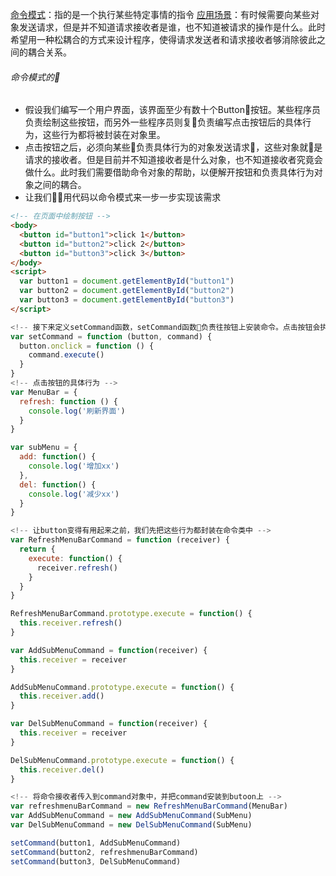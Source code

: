 [命令模式]()：指的是一个执行某些特定事情的指令
[应用场景]()：有时候需要向某些对象发送请求，但是并不知道请求接收者是谁，也不知道被请求的操作是什么。此时希望用一种松耦合的方式来设计程序，使得请求发送者和请求接收者够消除彼此之间的耦合关系。

###### 命令模式的🌰
* 假设我们编写一个用户界面，该界面至少有数十个Button按钮。某些程序员负责绘制这些按钮，而另外一些程序员则复负责编写点击按钮后的具体行为，这些行为都将被封装在对象里。
* 点击按钮之后，必须向某些负责具体行为的对象发送请求，这些对象就是请求的接收者。但是目前并不知道接收者是什么对象，也不知道接收者究竟会做什么。此时我们需要借助命令对象的帮助，以便解开按钮和负责具体行为对象之间的耦合。
* 让我们用代码以命令模式来一步一步实现该需求
```html
<!-- 在页面中绘制按钮 -->
<body>
  <button id="button1">click 1</button>
  <button id="button2">click 2</button>
  <button id="button3">click 3</button>  
</body>
<script>
  var button1 = document.getElementById("button1")
  var button2 = document.getElementById("button2")
  var button3 = document.getElementById("button3")  
</script>
```
```js
<!-- 接下来定义setCommand函数，setCommand函数负责往按钮上安装命令。点击按钮会执行某个command命令，执行命令动作会被约定调用command对象的execute()方法 -->
var setCommand = function (button, command) {
  button.onclick = function () {
    command.execute()
  }
}
<!-- 点击按钮的具体行为 -->
var MenuBar = {
  refresh: function () {
    console.log('刷新界面')
  }
}

var subMenu = {
  add: function() {
    console.log('增加xx')
  },
  del: function() {
    console.log('减少xx')
  }
}

<!-- 让button变得有用起来之前，我们先把这些行为都封装在命令类中 -->
var RefreshMenuBarCommand = function (receiver) {
  return {
    execute: function() {
      receiver.refresh()
    }
  }
}

RefreshMenuBarCommand.prototype.execute = function() {
  this.receiver.refresh()
}

var AddSubMenuCommand = function(receiver) {
  this.receiver = receiver
}

AddSubMenuCommand.prototype.execute = function() {
  this.receiver.add()
}

var DelSubMenuCommand = function(receiver) {
  this.receiver = receiver
}

DelSubMenuCommand.prototype.execute = function() {
  this.receiver.del()
}

<!-- 将命令接收者传入到command对象中，并把command安装到butoon上 -->
var refreshmenuBarCommand = new RefreshMenuBarCommand(MenuBar)
var AddSubMenuCommand = new AddSubMenuCommand(SubMenu)
var DelSubMenuCommand = new DelSubMenuCommand(SubMenu)

setCommand(button1, AddSubMenuCommand)
setCommand(button2, refreshmenuBarCommand)
setCommand(button3, DelSubMenuCommand)
```